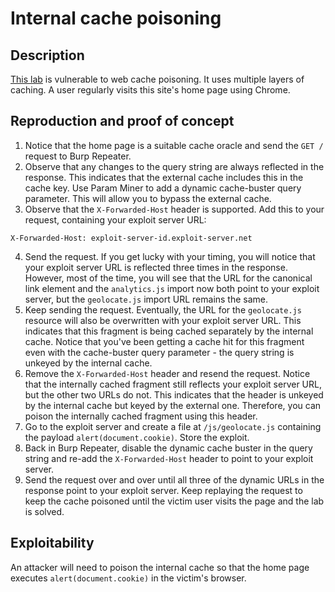 # Internal cache poisoning

## Description

[This lab](https://portswigger.net/web-security/web-cache-poisoning/exploiting-implementation-flaws/lab-web-cache-poisoning-internal) is vulnerable to web cache poisoning. It uses multiple layers of caching. A user regularly visits this site's home page using Chrome.

## Reproduction and proof of concept

1. Notice that the home page is a suitable cache oracle and send the `GET /` request to Burp Repeater.
2. Observe that any changes to the query string are always reflected in the response. This indicates that the external cache includes this in the cache key. Use Param Miner to add a dynamic cache-buster query parameter. This will allow you to bypass the external cache.
3. Observe that the `X-Forwarded-Host` header is supported. Add this to your request, containing your exploit server URL:

```text
X-Forwarded-Host: exploit-server-id.exploit-server.net
```
    
4. Send the request. If you get lucky with your timing, you will notice that your exploit server URL is reflected three times in the response. However, most of the time, you will see that the URL for the canonical link element and the `analytics.js` import now both point to your exploit server, but the `geolocate.js` import URL remains the same.
5. Keep sending the request. Eventually, the URL for the `geolocate.js` resource will also be overwritten with your exploit server URL. This indicates that this fragment is being cached separately by the internal cache. Notice that you've been getting a cache hit for this fragment even with the cache-buster query parameter - the query string is unkeyed by the internal cache.
6. Remove the `X-Forwarded-Host` header and resend the request. Notice that the internally cached fragment still reflects your exploit server URL, but the other two URLs do not. This indicates that the header is unkeyed by the internal cache but keyed by the external one. Therefore, you can poison the internally cached fragment using this header.
7. Go to the exploit server and create a file at `/js/geolocate.js` containing the payload `alert(document.cookie)`. Store the exploit.
8. Back in Burp Repeater, disable the dynamic cache buster in the query string and re-add the `X-Forwarded-Host` header to point to your exploit server.
9. Send the request over and over until all three of the dynamic URLs in the response point to your exploit server. Keep replaying the request to keep the cache poisoned until the victim user visits the page and the lab is solved.

## Exploitability

An attacker will need to poison the internal cache so that the home page executes `alert(document.cookie)` in the victim's browser. 
